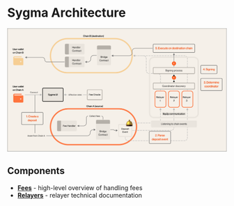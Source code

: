 # Sygma Architecture

![](/docs/resources/sygma-arhitecture.png)

## Components

- **[Fees](/docs/general/Fees.md)** - high-level overview of handling fees
- **[Relayers](/docs/Home.md)** - relayer technical documentation